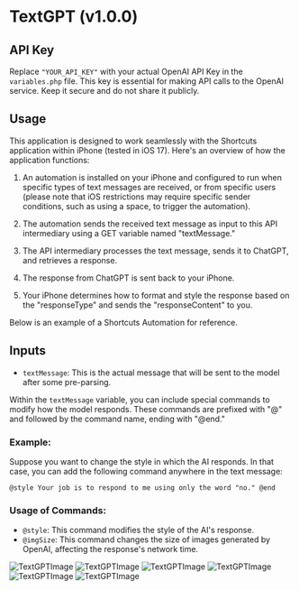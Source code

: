 # TextGPT (v1.0.0)


## API Key

Replace `"YOUR_API_KEY"` with your actual OpenAI API Key in the `variables.php` file. This key is essential for making API calls to the OpenAI service. Keep it secure and do not share it publicly.

## Usage

This application is designed to work seamlessly with the Shortcuts application within iPhone (tested in iOS 17). Here's an overview of how the application functions:

1.  An automation is installed on your iPhone and configured to run when specific types of text messages are received, or from specific users (please note that iOS restrictions may require specific sender conditions, such as using a space, to trigger the automation).
    
2.  The automation sends the received text message as input to this API intermediary using a GET variable named "textMessage."
    
3.  The API intermediary processes the text message, sends it to ChatGPT, and retrieves a response.
    
4.  The response from ChatGPT is sent back to your iPhone.
    
5.  Your iPhone determines how to format and style the response based on the "responseType" and sends the "responseContent" to you.
    

Below is an example of a Shortcuts Automation for reference.

## Inputs

-   `textMessage`: This is the actual message that will be sent to the model after some pre-parsing.

Within the `textMessage` variable, you can include special commands to modify how the model responds. These commands are prefixed with "@" and followed by the command name, ending with "@end."

### Example:

Suppose you want to change the style in which the AI responds. In that case, you can add the following command anywhere in the text message:


`@style
Your job is to respond to me using only the word "no."
@end` 

### Usage of Commands:

-   `@style`: This command modifies the style of the AI's response.
-   `@imgSize`: This command changes the size of images generated by OpenAI, affecting the response's network time.



![TextGPTImage](https://raw.githubusercontent.com/AJPNetworks/TextGPT/main/images/01.jpg)
![TextGPTImage](https://raw.githubusercontent.com/AJPNetworks/TextGPT/main/images/02.PNG)
![TextGPTImage](https://raw.githubusercontent.com/AJPNetworks/TextGPT/main/images/03.PNG)
![TextGPTImage](https://raw.githubusercontent.com/AJPNetworks/TextGPT/main/images/04.PNG)
![TextGPTImage](https://raw.githubusercontent.com/AJPNetworks/TextGPT/main/images/05.PNG)
![TextGPTImage](https://raw.githubusercontent.com/AJPNetworks/TextGPT/main/images/06.PNG)